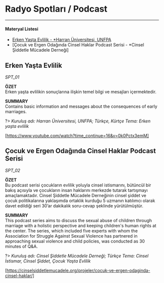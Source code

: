 # Radyo Spotları / Podcast
***
#### __Materyal Listesi__

- [Erken Yaşta Evlilik - *Harran Üniversitesi, UNFPA](#erken-yaşta-evlilik)
- [Çocuk ve Ergen Odağında Cinsel Haklar Podcast Serisi - *Cinsel Şiddetle Mücadele Derneği]


## Erken Yaşta Evlilik 
*SPT_01*

**ÖZET**  
Erken yaşta evlilikin sonuçlarına ilişkin temel bilgi ve mesajları içermektedir.

**SUMMARY**  
Contains basic information and messages about the consequences of early marriages.

?> *Kuruluş adı: Harran Üniversitesi, UNFPA; Türkçe, Kürtçe Tema: Erken yaşta evlilik*

[https://www.youtube.com/watch?time_continue=16&v=0k0Pctx3emM]

## Çocuk ve Ergen Odağında Cinsel Haklar Podcast Serisi
*SPT_02*

**ÖZET**  
Bu podcast serisi çocukların evlilik yoluyla cinsel istismarını, bütüncül bir bakış açısıyla ve çocukların insan haklarını merkezde tutarak tartışmayı amaçlamaktadır. Cinsel Şiddetle Mücadele Derneğinin cinsel şiddet ve çocuk politikalarına yaklaşımda ortaklık kurduğu 5 uzmanın katılımcı olarak davet edildiği seri 30’ar dakikalık soru-cevap şeklinde yürütülmüştür. 

**SUMMARY**  
This podcast series aims to discuss the sexual abuse of children through marriage with a holistic perspective and keeping children's human rights at the center. The series, which included five experts with whom the Association for Struggle Against Sexual Violence has partnered in approaching sexual violence and child policies, was conducted as 30 minutes of Q&A.

?> *Kuruluş adı: Cinsel Şiddetle Mücadele Derneği; Türkçe Tema: Cinsel İstismar, Cinsel Şiddet, Çocuk Yaşta Evlilik*

[https://cinselsiddetlemucadele.org/projeler/cocuk-ve-ergen-odaginda-cinsel-haklar/]
